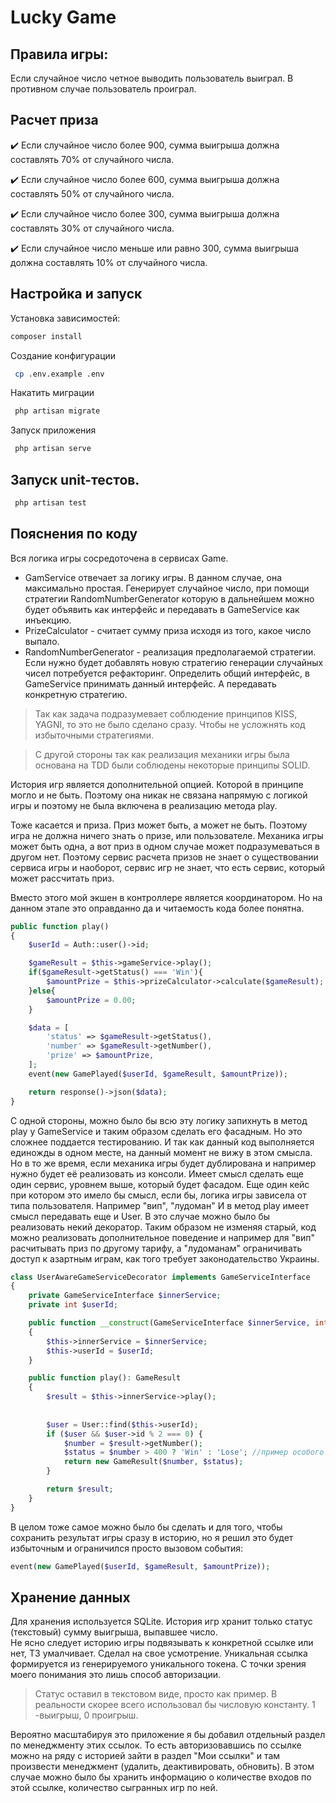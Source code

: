 # Lucky Game
## Правила игры:
Если случайное число четное выводить пользователь выиграл. В противном случае пользователь проиграл.


## Расчет приза
✔️ Если случайное число более 900, сумма выигрыша должна составлять 70% от случайного числа.

✔️ Если случайное число более 600, сумма выигрыша должна составлять 50% от случайного числа.

✔️ Если случайное число более 300, сумма выигрыша должна составлять 30% от случайного числа.

✔️ Если случайное число меньше или равно 300, сумма выигрыша должна составлять 10% от случайного числа.

## Настройка и запуск

Установка зависимостей: 
```bash 
composer install
```

Создание конфигурации
```bash
 cp .env.example .env
 ```

Накатить миграции
```bash
 php artisan migrate
 ```

Запуск приложения
```bash
 php artisan serve
 ```

## Запуск unit-тестов.
```bash
 php artisan test
 ```



## Пояснения по коду

Вся логика игры сосредоточена в сервисах Game.
- GamService отвечает за логику игры. В данном случае, она максимально простая. 
Генерирует случайное число, при помощи стратегии RandomNumberGenerator которую в дальнейшем можно будет объявить как интерфейс и передавать в GameService как инъекцию.
- PrizeCalculator - считает сумму приза исходя из того, какое число выпало.  
- RandomNumberGenerator - реализация предполагаемой стратегии. Если нужно будет добавлять новую стратегию генерации случайных чисел
потребуется рефакторинг. Определить общий интерфейс, в GameService принимать данный интерфейс. А передавать конкретную стратегию.

> Так как задача подразумевает соблюдение принципов KISS, YAGNI, то это не было сделано сразу. Чтобы не усложнять код избыточными стратегиями.

> С другой стороны так как реализация механики игры была основана на TDD были соблюдены некоторые принципы SOLID.


История игр является дополнительной опцией. Которой в принципе могло и не быть. Поэтому она никак не связана напрямую 
с логикой игры и поэтому не была включена в реализацию метода play. 

Тоже касается и приза. Приз может быть, а может не быть. Поэтому игра не должна ничего знать о призе, или пользователе. Механика игры может быть
одна, а вот приз в одном случае может подразумеваться в другом нет. Поэтому сервис расчета призов не знает о существовании сервиса игры
и наоборот, сервис игр не знает, что есть сервис, который может рассчитать приз.  

Вместо этого мой экшен в контроллере является координатором. Но на данном этапе это оправданно да и читаемость кода более понятна.

```php
public function play()
{
    $userId = Auth::user()->id;

    $gameResult = $this->gameService->play();
    if($gameResult->getStatus() === 'Win'){
        $amountPrize = $this->prizeCalculator->calculate($gameResult);
    }else{
        $amountPrize = 0.00;
    }

    $data = [
        'status' => $gameResult->getStatus(),
        'number' => $gameResult->getNumber(),
        'prize' => $amountPrize,
    ];
    event(new GamePlayed($userId, $gameResult, $amountPrize));

    return response()->json($data);
}
```

С одной стороны, можно было бы всю эту логику запихнуть в метод play у GameService и таким образом сделать его фасадным.
Но это сложнее поддается тестированию. И так как данный код выполняется единожды в одном месте, на данный момент не вижу 
в этом смысла. Но в то же время, если механика игры будет дублирована и например нужно будет её реализовать из консоли.
Имеет смысл сделать еще один сервис, уровнем выше, который будет фасадом.
Еще один кейс при котором это имело бы смысл, если бы, логика игры зависела от типа пользователя. Например "вип", "лудоман"
И в метод play имеет смысл передавать еще и User. В это случае можно было бы реализовать некий декоратор. 
Таким образом не изменяя старый, код можно реализовать дополнительное поведение и например для "вип" расчитывать приз 
по другому тарифу, а "лудоманам" ограничивать доступ к азартным играм, как того требует законодательство Украины. 
```php
class UserAwareGameServiceDecorator implements GameServiceInterface
{
    private GameServiceInterface $innerService;
    private int $userId;

    public function __construct(GameServiceInterface $innerService, int $userId)
    {
        $this->innerService = $innerService;
        $this->userId = $userId;
    }

    public function play(): GameResult
    {
        $result = $this->innerService->play();
        
        
        $user = User::find($this->userId);
        if ($user && $user->id % 2 === 0) {
            $number = $result->getNumber();
            $status = $number > 400 ? 'Win' : 'Lose'; //пример особого условия
            return new GameResult($number, $status);
        }

        return $result;
    }
}
```
В целом тоже самое можно было бы сделать и для того, чтобы сохранить результат игры сразу в историю, но я решил это будет
избыточным и ограничился просто вызовом события:  
```php
event(new GamePlayed($userId, $gameResult, $amountPrize));
```

## Хранение данных

Для хранения используется SQLite. История игр хранит только статус (текстовый) сумму выигрыша, выпавшее число.   
Не ясно следует историю игры подвязывать к конкретной ссылке или нет, ТЗ умалчивает. Сделал на свое усмотрение.
Уникальная ссылка формируется из генерируемого уникального токена. С точки зрения моего понимания это лишь способ авторизации.

> Статус оставил в текстовом виде, просто как пример. В реальности скорее всего использовал бы числовую константу. 1 -выигрыш, 0 проигрыш. 


Вероятно масштабируя это приложение я бы добавил отдельный раздел по менеджменту этих ссылок. То есть авторизовавшись
по ссылке можно на ряду с историей зайти в раздел "Мои ссылки" и там произвести менеджмент (удалить, деактивировать, обновить).
В этом случае можно было бы хранить информацию о количестве входов по этой ссылке, количество сыгранных игр по ней. 
